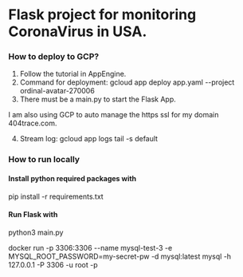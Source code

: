 # Flask project for monitoring CoronaVirus in USA.

### How to deploy to GCP?
1. Follow the tutorial in AppEngine.
2. Command for deployment: gcloud app deploy app.yaml --project ordinal-avatar-270006
3. There must be a main.py to start the Flask App.

I am also using GCP to auto manage the https ssl for my domain 404trace.com.

4. Stream log: gcloud app logs tail -s default

### How to run locally
#### Install python required packages with 
pip install -r requirements.txt

#### Run Flask with
python3 main.py


docker run -p 3306:3306 --name mysql-test-3 -e MYSQL_ROOT_PASSWORD=my-secret-pw -d mysql:latest
mysql -h 127.0.0.1 -P 3306 -u root -p